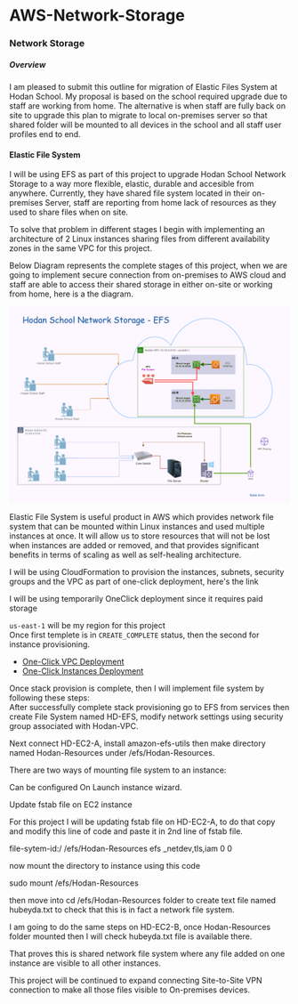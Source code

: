 # AWS-Network-Storage

### Network Storage
##### Overview
I am pleased to submit this outline for migration of Elastic Files System at Hodan School. My proposal is based on the school required upgrade due to staff are working from home. The alternative is when staff are fully back on site to upgrade this plan to migrate to local on-premises server so that shared folder will be mounted to all devices in the school and all staff user profiles end to end.

#### Elastic File System

I will be using EFS as part of this project to upgrade Hodan School Network Storage to a way more flexible, elastic, durable and accesible from anywhere. Currently, they have shared file system located in their on-premises Server, staff are reporting from home lack of resources as they used to share files when on site.

To solve that problem in different stages I begin with implementing an architecture of 2 Linux instances sharing files from different availability zones in the same VPC for this project. 

Below Diagram represents the complete stages of this project, when we are going to implement secure connection from on-premises to AWS cloud and staff are able to access their shared storage in either on-site or working from home, here is a the diagram. 

![Elastic File System](https://github.com/MoRoble/AWS-Network-Storage/blob/d84a35545eb15e44b372ab52b2c5fe8312f5810f/Hodan-EFS2.png)

Elastic File System is useful product in AWS which provides network file system that can be mounted within Linux instances and used multiple instances at once. It will allow us to store resources that will not be lost when instances are added or removed, and that provides significant benefits in terms of scaling as well as self-healing architecture.

I will be using CloudFormation to provision the instances, subnets, security groups and the VPC as part of one-click deployment, here's the link 


  I will be using temporarily OneClick deployment since it requires paid storage 
  
`us-east-1` will be my region for this project  
Once first templete is in `CREATE_COMPLETE` status, then the second for instance provisioning.
- [One-Click VPC Deployment](https://console.aws.amazon.com/cloudformation/home?region=us-east-1#/stacks/create/review?templateURL=https://hubeyda.s3.eu-west-2.amazonaws.com/HHK_EFS_VPC_v3.yaml&stackName=HoDaN)
- [One-Click Instances Deployment](https://console.aws.amazon.com/cloudformation/home?region=us-east-1#/stacks/create/review?templateURL=https://github.com/MoRoble/AWS-Network-Storage/blob/main/HHK_EFS_VPC_v3.yaml&stackName=HDN-EC2)

Once stack provision is complete, then I will implement file system by following these steps:  
After successfully complete stack provisioning go to EFS from services then create File System named HD-EFS, modify network settings using security group associated with Hodan-VPC.

Next connect HD-EC2-A, install amazon-efs-utils then make directory named Hodan-Resources under /efs/Hodan-Resources.

There are two ways of mounting file system to an instance:

Can be configured On Launch instance wizard.

Update fstab file on EC2 instance

For this project I will be updating fstab file on HD-EC2-A, to do that copy and modify this line of code and paste it in 2nd line of fstab file.

file-sytem-id:/ /efs/Hodan-Resources efs _netdev,tls,iam 0 0

now mount the directory to instance using this code

sudo mount /efs/Hodan-Resources

then move into cd /efs/Hodan-Resources folder to create text file named hubeyda.txt to check that this is in fact a network file system.

I am going to do the same steps on HD-EC2-B, once Hodan-Resources folder mounted then I will check hubeyda.txt file is available there.

That proves this is shared network file system where any file added on one instance are visible to all other instances.

This project will be continued to expand connecting Site-to-Site VPN connection to make all those files visible to On-premises devices.
